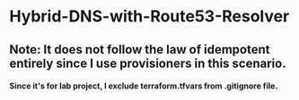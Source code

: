 # Hybrid-DNS-with-Route53-Resolver

## Note: It does not follow the law of idempotent entirely since I use provisioners in this scenario. 

#### Since it's for lab project, I exclude terraform.tfvars from .gitignore file.
